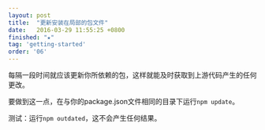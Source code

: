 ```yaml
---
layout: post
title:  "更新安装在局部的包文件"
date:   2016-03-29 11:55:25 +0800
finished: "★"
tag: 'getting-started'
order: '06'
---
```

每隔一段时间就应该更新你所依赖的包，这样就能及时获取到上游代码产生的任何更改。

要做到这一点，在与你的package.json文件相同的目录下运行`npm update`。

测试：运行`npm outdated`，这不会产生任何结果。
